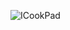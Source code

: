 
![ICookPad](https://user-images.githubusercontent.com/89042174/171295009-ac47e7a0-32d6-49ed-8dcc-cff40367532a.jpg)
